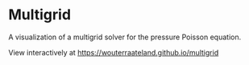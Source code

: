 # Multigrid

A visualization of a multigrid solver for the pressure Poisson equation.

View interactively at https://wouterraateland.github.io/multigrid
